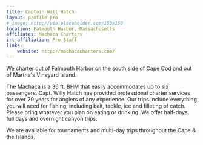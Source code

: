 ```yaml
---
title: Captain Will Hatch
layout: profile-pro
# image: http://via.placeholder.com/150x150
location: Falmouth Harbor, Massachusetts
affiliates: Machaca Charters
irt-affiliation: Pro Staff
links:
    website: http://machacacharters.com/
---
```

We charter out of Falmouth Harbor on the south side of Cape Cod and out of Martha's Vineyard Island. 

The Machaca is a 36 ft. BHM that easily accommodates up to six passengers. Capt. Willy Hatch has provided professional charter services for over 20 years for anglers of any experience. Our trips include everything you will need for fishing, including bait, tackle, ice and filleting of catch. Please bring whatever you plan on eating or drinking. We offer half-days, full days and overnight canyon trips.

We are available for tournaments and multi-day trips throughout the Cape & the Islands. 